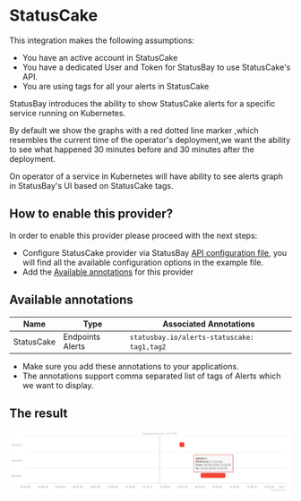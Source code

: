 # StatusCake
This integration makes the following assumptions: 

* You have an active account in StatusCake
* You have a dedicated User and Token for StatusBay to use StatusCake's API.
* You are using tags for all your alerts in StatusCake
  
StatusBay introduces the ability to show StatusCake alerts for a specific service running on Kubernetes. 

By default we show the graphs with a red dotted line marker ,which resembles the current time of the operator's deployment,we want the ability to see what happened 30 minutes before and 30 minutes after the deployment.  

On operator of a service in Kubernetes will have ability to see alerts graph in StatusBay's UI based on StatusCake tags.

## How to enable this provider?

In order to enable this provider please proceed with the next steps:

* Configure StatusCake provider via StatusBay [API configuration file](../../../examples/configuration/api.yaml#L21), you will find all the available configuration options in the example file.
* Add the [Available annotations](#available-annotations) for this provider

## Available annotations
| Name | Type | Associated Annotations | 
| ---- | ---- | ---------------------- | 
| StatusCake | Endpoints Alerts | `statusbay.io/alerts-statuscake: tag1,tag2` |


* Make sure you add these annotations to your applications.
* The annotations support comma separated list of tags of Alerts which we want to display. 

## The result
![Alerts](../../../ui/client/src/components/IntergationModals/AlertsIntegrationModal/alerts.png)
